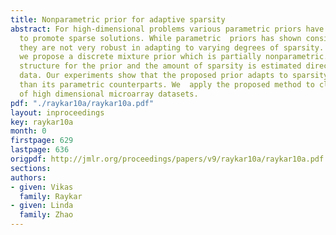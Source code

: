 ```yaml
---
title: Nonparametric prior for adaptive sparsity
abstract: For high-dimensional problems various parametric priors have been proposed
  to promote sparse solutions. While parametric  priors has shown considerable success
  they are not very robust in adapting to varying degrees of sparsity. In this work
  we propose a discrete mixture prior which is partially nonparametric. The right
  structure for the prior and the amount of sparsity is estimated directly from the
  data. Our experiments show that the proposed prior adapts to sparsity much better
  than its parametric counterparts. We  apply the proposed method to classification
  of high dimensional microarray datasets.
pdf: "./raykar10a/raykar10a.pdf"
layout: inproceedings
key: raykar10a
month: 0
firstpage: 629
lastpage: 636
origpdf: http://jmlr.org/proceedings/papers/v9/raykar10a/raykar10a.pdf
sections: 
authors:
- given: Vikas
  family: Raykar
- given: Linda
  family: Zhao
---
```

